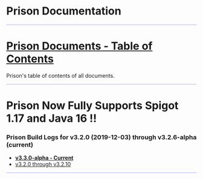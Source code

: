 # Prison Documentation

<hr style="height:1px; border:none; color:#aaf; background-color:#aaf;">


# [Prison Documents - Table of Contents](prison_docs_000_toc.md)

Prison's table of contents of all documents.


<hr style="height:1px; border:none; color:#aaf; background-color:#aaf;">

# Prison Now Fully Supports Spigot 1.17 and Java 16 !!

### Prison Build Logs for v3.2.0 (2019-12-03) through v3.2.6-alpha (current)


- **[v3.3.0-alpha - Current](changelog_v3.3.x.md)**
- [v3.2.0 through v3.2.10](prison_changelogs.md)




<hr style="height:1px; border:none; color:#aaf; background-color:#aaf;">

